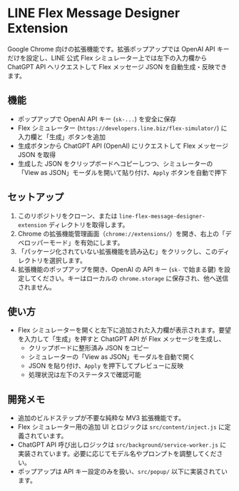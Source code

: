 # LINE Flex Message Designer Extension

Google Chrome 向けの拡張機能です。拡張ポップアップでは OpenAI API キーだけを設定し、LINE 公式 Flex シミュレーター上では左下の入力欄から ChatGPT API へリクエストして Flex メッセージ JSON を自動生成・反映できます。

## 機能
- ポップアップで OpenAI API キー (`sk-...`) を安全に保存
- Flex シミュレーター (`https://developers.line.biz/flex-simulator/`) に入力欄と「生成」ボタンを追加
- 生成ボタンから ChatGPT API (OpenAI) にリクエストして Flex メッセージ JSON を取得
- 生成した JSON をクリップボードへコピーしつつ、シミュレーターの「View as JSON」モーダルを開いて貼り付け、`Apply` ボタンを自動で押下

## セットアップ
1. このリポジトリをクローン、または `line-flex-message-designer-extension` ディレクトリを取得します。
2. Chrome の拡張機能管理画面（`chrome://extensions/`）を開き、右上の「デベロッパーモード」を有効にします。
3. 「パッケージ化されていない拡張機能を読み込む」をクリックし、このディレクトリを選択します。
4. 拡張機能のポップアップを開き、OpenAI の API キー (`sk-` で始まる鍵) を設定してください。キーはローカルの `chrome.storage` に保存され、他へ送信されません。

## 使い方
- Flex シミュレーターを開くと左下に追加された入力欄が表示されます。要望を入力して「生成」を押すと ChatGPT API が Flex メッセージを生成し、
  - クリップボードに整形済み JSON をコピー
  - シミュレーターの「View as JSON」モーダルを自動で開く
  - JSON を貼り付け、`Apply` を押下してプレビューに反映
  - 処理状況は左下のステータスで確認可能

## 開発メモ
- 追加のビルドステップが不要な純粋な MV3 拡張機能です。
- Flex シミュレーター用の追加 UI とロジックは `src/content/inject.js` に定義されています。
- ChatGPT API 呼び出しロジックは `src/background/service-worker.js` に実装されています。必要に応じてモデル名やプロンプトを調整してください。
- ポップアップは API キー設定のみを扱い、`src/popup/` 以下に実装されています。
